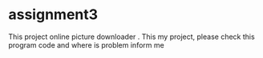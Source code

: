 # assignment3
This project online picture downloader .
This my project, please check this program code and where is problem inform me
